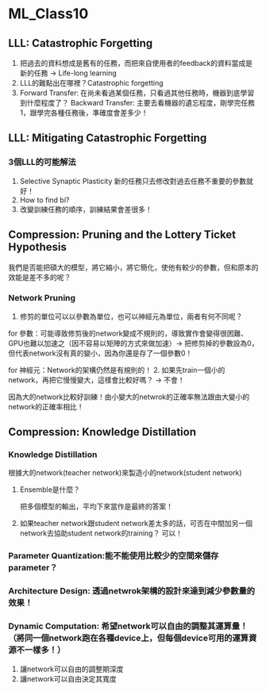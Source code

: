 # ML_Class10
## LLL: Catastrophic Forgetting
1. 把過去的資料想成是舊有的任務，而把來自使用者的feedback的資料當成是新的任務 -> Life-long learning
2. LLL的難點出在哪裡？Catastrophic forgetting
3. Forward Transfer: 在尚未看過某個任務，只看過其他任務時，機器到底學習到什麼程度了？
   Backward Transfer: 主要去看機器的遺忘程度，剛學完任務1，跟學完各種任務後，準確度會差多少！
## LLL: Mitigating Catastrophic Forgetting
### 3個LLL的可能解法
1. Selective Synaptic Plasticity
新的任務只去修改對過去任務不重要的參數就好！
2. How to find bi?
3. 改變訓練任務的順序，訓練結果會差很多！

## Compression: Pruning and the Lottery Ticket Hypothesis
我們是否能把碩大的模型，將它縮小，將它簡化，使他有較少的參數，但和原本的效能是差不多的呢？
### Network Pruning
1. 修剪的單位可以以參數為單位，也可以神經元為單位，兩者有何不同呢？

  for 參數：可能導致修剪後的network變成不規則的，導致實作會變得很困難、GPU也難以加速之（因不容易以矩陣的方式來做加速）-> 把修剪掉的參數設為0，但代表network沒有真的變小，因為你還是存了一個參數0！
  
  for 神經元：Network的架構仍然是有規則的！
2. 如果先train一個小的network，再把它慢慢變大，這樣會比較好嗎？ -> 不會！

   因為大的network比較好訓練！由小變大的netwrok的正確率無法跟由大變小的network的正確率相比！
   
## Compression: Knowledge Distillation
### Knowledge Distillation
根據大的network(teacher network)來製造小的network(student network)
1. Ensemble是什麼？
   
   把多個模型的輸出，平均下來當作是最終的答案！
   
2. 如果teacher network跟student network差太多的話，可否在中間加另一個network去協助student network的training？ 可以！

### Parameter Quantization:能不能使用比較少的空間來儲存parameter？
### Architecture Design: 透過netwrok架構的設計來達到減少參數量的效果！
### Dynamic Computation: 希望network可以自由的調整其運算量！（將同一個network跑在各種device上，但每個device可用的運算資源不一樣多！）
1. 讓network可以自由的調整期深度
2. 讓network可以自由決定其寬度
 
